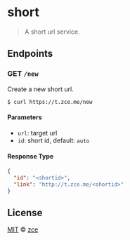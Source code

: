 # short

> A short url service.

## Endpoints

### GET `/new`

Create a new short url.

```shell
$ curl https://t.zce.me/new
```

#### Parameters

- `url`: target url
- `id`: short id, default: `auto`

#### Response Type

```json
{
  "id": "<shortid>",
  "link": "http://t.zce.me/<shortid>"
}
```

## License

[MIT](LICENSE) &copy; [zce](https://zce.me)
